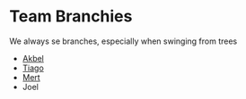# Team Branchies

We always se branches, especially when swinging from trees

- [Akbel](./akbel.md)
- [Tiago](./tiago.md)
- [Mert](./mert.md)
- Joel
